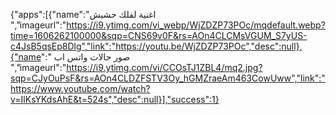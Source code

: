 {"apps":[{"name":"اغنية لفلك حشيش ","imageurl":"https://i9.ytimg.com/vi_webp/WjZDZP73POc/mqdefault.webp?time=1606262100000&sqp=CNS69v0F&rs=AOn4CLCMsVGUM_S7yUS-c4JsB5qsEp8Dlg","link":"https://youtu.be/WjZDZP73POc","desc":null},{"name":" صور حالات واتس اب ","imageurl":"https://i9.ytimg.com/vi/CCOsTJ1ZBL4/mq2.jpg?sqp=CJyOuPsF&rs=AOn4CLDZFSTV3Oy_hGMZraeAm463CowUww","link":"https://www.youtube.com/watch?v=IlKsYKdsAhE&t=524s","desc":null}],"success":1}
